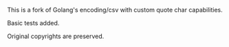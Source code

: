This is a fork of Golang's encoding/csv with custom quote char capabilities.

Basic tests added.

Original copyrights are preserved.

